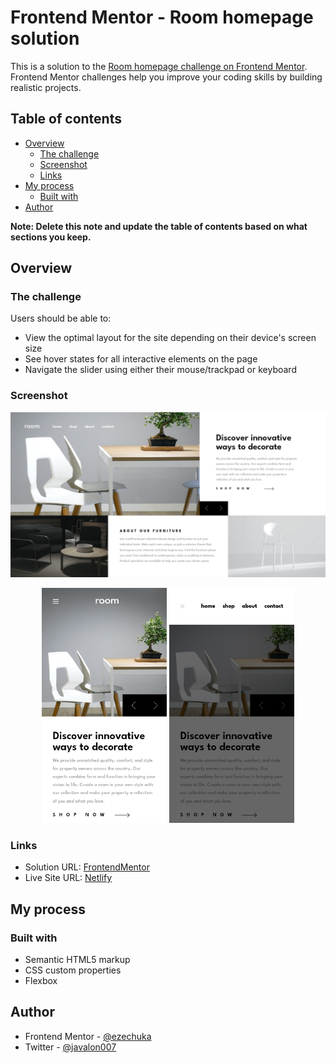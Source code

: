 # Frontend Mentor - Room homepage solution

This is a solution to the [Room homepage challenge on Frontend Mentor](https://www.frontendmentor.io/challenges/room-homepage-BtdBY_ENq). Frontend Mentor challenges help you improve your coding skills by building realistic projects. 

## Table of contents

- [Overview](#overview)
  - [The challenge](#the-challenge)
  - [Screenshot](#screenshot)
  - [Links](#links)
- [My process](#my-process)
  - [Built with](#built-with)
- [Author](#author)

**Note: Delete this note and update the table of contents based on what sections you keep.**

## Overview

### The challenge

Users should be able to:

- View the optimal layout for the site depending on their device's screen size
- See hover states for all interactive elements on the page
- Navigate the slider using either their mouse/trackpad or keyboard

### Screenshot

![Desktop preview](https://github.com/ezechuka/room-homepage/blob/main/screenshot/desktop-preview.png?raw=true)
<p align="center">
  <img src="https://github.com/ezechuka/room-homepage/blob/main/screenshot/mobile-preview-1.png" width="200px" height="auto"/>
  <img src="https://github.com/ezechuka/room-homepage/blob/main/screenshot/mobile-preview-2.png?raw=true" width="200px" height="auto"/>
</p>

### Links

- Solution URL: [FrontendMentor](https://www.frontendmentor.io/solutions/responsive-landing-room-homepage-6GrV7T11kD)
- Live Site URL: [Netlify](https://r00m-homepage.netlify.app/)

## My process

### Built with

- Semantic HTML5 markup
- CSS custom properties
- Flexbox


## Author
- Frontend Mentor - [@ezechuka](https://www.frontendmentor.io/profile/ezechuka)
- Twitter - [@javalon007](https://www.twitter.com/javalon007)
